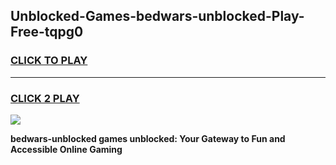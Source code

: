 
## Unblocked-Games-bedwars-unblocked-Play-Free-tqpg0
<h3>
<a href="https://premium76.site?title=bedwars-unblocked&ref=20M">CLICK TO PLAY</a></h3>
<hr>

<h3>
<a href="https://premium76.site?title=bedwars-unblocked&ref=20M">CLICK 2 PLAY</a>
  
</h3>

<a href="https://premium76.site?title=bedwars-unblocked&ref=19M"><img src="https://clearcache.store/games.png"></a>


**bedwars-unblocked games unblocked: Your Gateway to Fun and Accessible Online Gaming**
